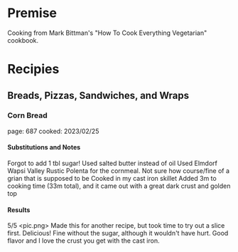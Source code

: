 # Premise
Cooking from Mark Bittman's "How To Cook Everything Vegetarian" cookbook.

# Recipies
## Breads, Pizzas, Sandwiches, and Wraps
### Corn Bread
page: 687
cooked: 2023/02/25
#### Substitutions and Notes
Forgot to add 1 tbl sugar! 
Used salted butter instead of oil
Used Elmdorf Wapsi Valley Rustic Polenta for the cornmeal. Not sure how course/fine of a grian that is supposed to be
Cooked in my cast iron skillet
Added 3m to cooking time (33m total), and it came out with a great dark crust and golden top
#### Results
5/5
<pic.png>
Made this for another recipe, but took time to try out a slice first.
Delicious! 
Fine without the sugar, although it wouldn't have hurt. Good flavor and I love the crust you get with the cast iron. 
